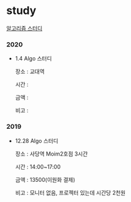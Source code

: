 # study

[알고리즘 스터디](./algo)



### 2020

* 1.4 Algo 스터디

  장소 : 교대역

  시간 : 

  금액 : 

  비고 : 



### 2019

* 12.28 Algo 스터디

  장소 : 사당역 Moim2호점 3시간 

  시간 : 14:00~17:00

  금액 : 13500(이원화 결제)

  비고 : 모니터 없음, 프로젝터 있는데 시간당 2천원





